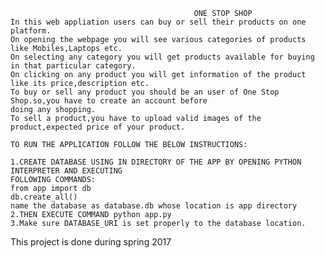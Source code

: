                                              ONE STOP SHOP  
    In this web appliation users can buy or sell their products on one platform.
    On opening the webpage you will see various categories of products like Mobiles,Laptops etc.
    On selecting any category you will get products available for buying in that particular category.
    On clicking on any product you will get information of the product like its price,description etc.
    To buy or sell any product you should be an user of One Stop Shop.so,you have to create an account before 
    doing any shopping.
    To sell a product,you have to upload valid images of the product,expected price of your product. 
    
    TO RUN THE APPLICATION FOLLOW THE BELOW INSTRUCTIONS:
    
    1.CREATE DATABASE USING IN DIRECTORY OF THE APP BY OPENING PYTHON INTERPRETER AND EXECUTING 
    FOLLOWING COMMANDS:
    from app import db
    db.create_all()
    name the database as database.db whose location is app directory
    2.THEN EXECUTE COMMAND python app.py
    3.Make sure DATABASE_URI is set properly to the database location.
    
This project is done during spring 2017
